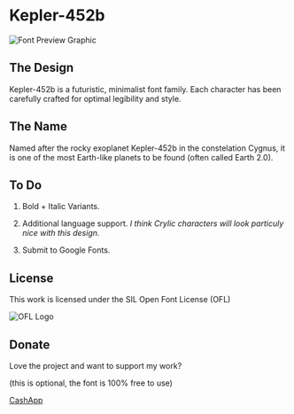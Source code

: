 Kepler-452b
===========

![Font Preview Graphic](./glyphs-0.jpg)


The Design
----------

Kepler-452b is a futuristic, minimalist font family. Each character has been carefully crafted for optimal legibility and style.



The Name
--------

Named after the rocky exoplanet Kepler-452b in the constelation Cygnus, it is one of the most Earth-like planets to be found (often called Earth 2.0).



To Do
-----

1. Bold + Italic Variants.

3. Additional language support. *I think Crylic characters will look particuly nice with this design.*

2. Submit to Google Fonts.



License
-------

This work is licensed under the SIL Open Font License (OFL)

![OFL Logo](https://scripts.sil.org/cms/sites/nrsi/media/OFL_logo_rect_color.png)


Donate
------

Love the project and want to support my work?

(this is optional, the font is 100% free to use)

[CashApp](https://cash.app/$weirdoonthebus)